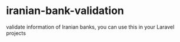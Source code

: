 # iranian-bank-validation
validate information of Iranian banks, you can use this in your Laravel projects
